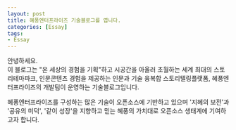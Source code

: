 ```yaml
---
layout: post
title: 혜풍엔터프라이즈 기술블로그를 엽니다.
categories: [Essay]
tags: 
- Essay
---
```


안녕하세요. 
<br>이 블로그는 "온 세상의 경험을 기획"하고 시공간을 아울러 초월하는 세계 최대의 스토리테마파크, 인문콘텐츠 경험을 제공하는 인문과 기술 융복합 스토리텔링플랫폼, 혜풍엔터프라이즈의 개발팀이 운영하는 기술블로그입니다.

혜풍엔터프라이즈를 구성하는 많은 기술이 오픈소스에 기반하고 있으며 '지혜의 보전'과 '공유의 미덕', '같이 성장'을 지향하고 믿는 혜풍의 가치대로 오픈소스 생태계에 기여하고자 합니다. 

